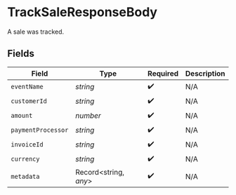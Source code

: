 # TrackSaleResponseBody

A sale was tracked.


## Fields

| Field                 | Type                  | Required              | Description           |
| --------------------- | --------------------- | --------------------- | --------------------- |
| `eventName`           | *string*              | :heavy_check_mark:    | N/A                   |
| `customerId`          | *string*              | :heavy_check_mark:    | N/A                   |
| `amount`              | *number*              | :heavy_check_mark:    | N/A                   |
| `paymentProcessor`    | *string*              | :heavy_check_mark:    | N/A                   |
| `invoiceId`           | *string*              | :heavy_check_mark:    | N/A                   |
| `currency`            | *string*              | :heavy_check_mark:    | N/A                   |
| `metadata`            | Record<string, *any*> | :heavy_check_mark:    | N/A                   |